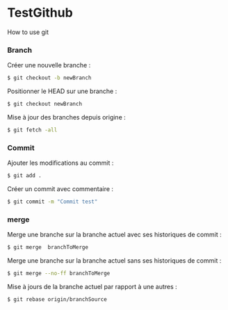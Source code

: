 # TestGithub

How to use git

### Branch
Créer une nouvelle branche :
```sh
$ git checkout -b newBranch
```

Positionner le HEAD sur une branche :
```sh
$ git checkout newBranch
```

Mise à jour des branches depuis origine :
```sh
$ git fetch -all
```

### Commit
Ajouter les modifications au commit :
```sh
$ git add .
```

Créer un commit avec commentaire :
```sh
$ git commit -m "Commit test"
```

### merge

Merge une branche sur la branche actuel avec ses historiques de commit :
```sh
$ git merge  branchToMerge
```

Merge une branche sur la branche actuel sans ses historiques de commit :
```sh
$ git merge --no-ff branchToMerge
```

Mise à jours de la branche actuel par rapport à une autres :
```sh
$ git rebase origin/branchSource
```
